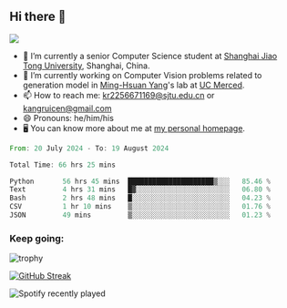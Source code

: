 ## Hi there 👋

![](https://komarev.com/ghpvc/?username=Kr-Panghu)
- 🌱 I’m currently a senior Computer Science student at [Shanghai Jiao Tong University](https://www.sjtu.edu.cn), Shanghai, China.
- 🔭 I’m currently working on Computer Vision problems related to generation model in [Ming-Hsuan Yang](https://faculty.ucmerced.edu/mhyang/)'s lab at [UC Merced](https://www.ucmerced.edu/).
- 📫 How to reach me: kr2256671169@sjtu.edu.cn or kangruicen@gmail.com
- 😄 Pronouns: he/him/his
- 🖥️ You can know more about me at [my personal homepage](https://kr-panghu.github.io).

<!--START_SECTION:waka-->

```rust
From: 20 July 2024 - To: 19 August 2024

Total Time: 66 hrs 25 mins

Python       56 hrs 45 mins  █████████████████████▒░░░   85.46 %
Text         4 hrs 31 mins   █▓░░░░░░░░░░░░░░░░░░░░░░░   06.80 %
Bash         2 hrs 48 mins   █░░░░░░░░░░░░░░░░░░░░░░░░   04.23 %
CSV          1 hr 10 mins    ▒░░░░░░░░░░░░░░░░░░░░░░░░   01.76 %
JSON         49 mins         ▒░░░░░░░░░░░░░░░░░░░░░░░░   01.23 %
```

<!--END_SECTION:waka-->

<h3 align="left">Keep going:</h3>

![trophy](https://github-profile-trophy.vercel.app/?username=Kr-Panghu&theme=onedark&title=MultiLanguage,Stars,Followers,Repositories,Commits,Experience)

[![GitHub Streak](https://github-readme-streak-stats.herokuapp.com/?user=Kr-Panghu)](https://git.io/streak-stats)

![Spotify recently played](https://spotify-recently-played-readme.vercel.app/api?user=313cmgdfngjjlfotpedtywb7cpca)
